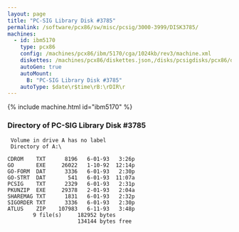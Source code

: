 ```yaml
---
layout: page
title: "PC-SIG Library Disk #3785"
permalink: /software/pcx86/sw/misc/pcsig/3000-3999/DISK3785/
machines:
  - id: ibm5170
    type: pcx86
    config: /machines/pcx86/ibm/5170/cga/1024kb/rev3/machine.xml
    diskettes: /machines/pcx86/diskettes.json,/disks/pcsigdisks/pcx86/diskettes.json
    autoGen: true
    autoMount:
      B: "PC-SIG Library Disk #3785"
    autoType: $date\r$time\rB:\rDIR\r
---
```


{% include machine.html id="ibm5170" %}

### Directory of PC-SIG Library Disk #3785

     Volume in drive A has no label
     Directory of A:\

    CDROM    TXT      8196   6-01-93   3:26p
    GO       EXE     26022   1-10-92  12:14p
    GO-FORM  DAT      3336   6-01-93   2:30p
    GO-STRT  DAT       541   6-01-93  11:07a
    PCSIG    TXT      2329   6-01-93   2:31p
    PKUNZIP  EXE     29378   2-01-93   2:04a
    SHAREMAG TXT      1831   6-01-93   2:32p
    SIGORDER TXT      3336   6-01-93   2:30p
    ATLUS    ZIP    107983   6-11-93   3:48p
            9 file(s)     182952 bytes
                          134144 bytes free
